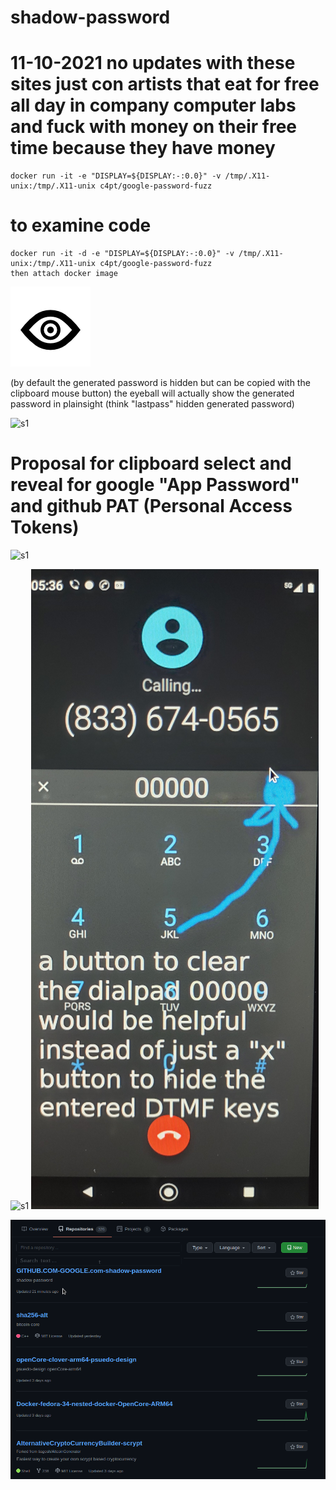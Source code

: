 # shadow-password 
# 11-10-2021 no updates with these sites just con artists that eat for free all day in company computer labs and fuck with money on their free time because they have money 
```
docker run -it -e "DISPLAY=${DISPLAY:-:0.0}" -v /tmp/.X11-unix:/tmp/.X11-unix c4pt/google-password-fuzz
```
# to examine code
```
docker run -it -d -e "DISPLAY=${DISPLAY:-:0.0}" -v /tmp/.X11-unix:/tmp/.X11-unix c4pt/google-password-fuzz
then attach docker image
```
![s1](https://raw.githubusercontent.com/c4pt000/GITHUB.COM-GOOGLE.com-shadow-password/main/eye.png)

(by default the generated password is hidden but can be copied with the clipboard mouse button) the eyeball will actually show the generated password in plainsight (think "lastpass" hidden generated password)

![s1](https://i.imgur.com/Uh4c389.png)

# Proposal for clipboard select and reveal for google "App Password" and github PAT (Personal Access Tokens)

![s1](https://raw.githubusercontent.com/c4pt000/shadow-password/main/github-fuzz-clipboard-select-pass.reveal.png)


![s1](https://raw.githubusercontent.com/c4pt000/shadow-password/main/google-password-shadow.png)
![s1](https://raw.githubusercontent.com/c4pt000/GITHUB.COM-GOOGLE.com-shadow-password/main/IMG_20211018_075741702_HDR.jpg)


![s1](https://raw.githubusercontent.com/c4pt000/GITHUB.COM-GOOGLE.com-shadow-password/main/GREP-through-repos-search-text-keywords.png)
